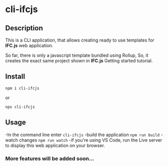 # cli-ifcjs
## Description 
This is a CLI application, that allows creating ready to use templates for **IFC.js** web application.

So far, there is only a javascript template bundled using Rollup, So, it creates the exact same project shown in **IFC.js** Getting started tutorial.
## Install

`npm i cli-ifcjs`

or

`npx cli-ifcjs`

## Usage

-In the command line enter `cli-ifcjs`
-build the application `npm run build`
-watch changes `npm run watch`
-if you're using VS Code, run the Live server to display this web application on your browser. 

### More features will be added soon...
